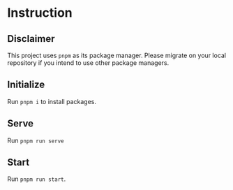 # Instruction
## Disclaimer
This project uses `pnpm` as its package manager. Please migrate on your local repository if you intend to use other package managers.
## Initialize
Run `pnpm i` to install packages.
## Serve
Run `pnpm run serve`
## Start
Run `pnpm run start`.

